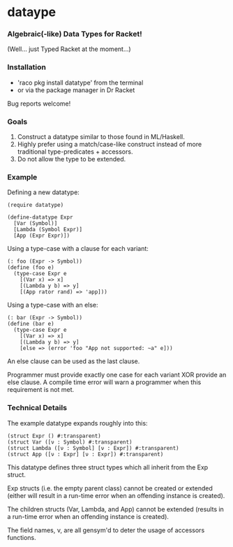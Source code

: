 # dataype
### Algebraic(-like) Data Types for Racket!

(Well... just Typed Racket at the moment...)

### Installation
+ 'raco pkg install datatype' from the terminal
+ or via the package manager in Dr Racket

Bug reports welcome!

### Goals

1. Construct a datatype similar to those found in ML/Haskell.
2. Highly prefer using a match/case-like construct instead of 
more traditional type-predicates + accessors.
3. Do not allow the type to be extended.

### Example

Defining a new datatype:
```racket
(require datatype)

(define-datatype Expr
  [Var (Symbol)]
  [Lambda (Symbol Expr)]
  [App (Expr Expr)])
```

Using a type-case with a clause for each variant:
```racket
(: foo (Expr -> Symbol))
(define (foo e)
  (type-case Expr e
    [(Var x) => x]
    [(Lambda y b) => y]
    [(App rator rand) => 'app]))
```

Using a type-case with an else:

```racket
(: bar (Expr -> Symbol))
(define (bar e)
  (type-case Expr e
    [(Var x) => x]
    [(Lambda y b) => y]
    [else => (error 'foo "App not supported: ~a" e]))
```

An else clause can be used as the last clause.

Programmer must provide exactly one case for each variant XOR provide an else clause. A compile time error will warn a programmer when this requirement is not met.

### Technical Details

The example datatype expands roughly into this:

```racket
(struct Expr () #:transparent)
(struct Var ([ν : Symbol) #:transparent)
(struct Lambda ([ν : Symbol] [ν : Expr]) #:transparent)
(struct App ([ν : Expr] [ν : Expr]) #:transparent)
```

This datatype defines three struct types which all inherit from the Exp struct.

Exp structs (i.e. the empty parent class) cannot be created or extended (either will result in a run-time error when an offending instance is created).

The children structs (Var, Lambda, and App) cannot be extended (results in a run-time error when an offending instance is created).

The field names, ν, are all gensym'd to deter the usage of accessors functions.
